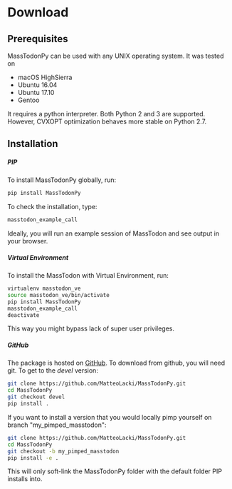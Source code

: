 Download
========

Prerequisites
-------------

MassTodonPy can be used with any UNIX operating system.
It was tested on 
* macOS HighSierra
* Ubuntu 16.04
* Ubuntu 17.10
* Gentoo

It requires a python interpreter.
Both Python 2 and 3 are supported.
However, CVXOPT optimization behaves more stable on Python 2.7.

Installation
-------------

##### PIP

To install MassTodonPy globally, run:
```bash
pip install MassTodonPy
```

To check the installation, type:

```bash
masstodon_example_call
```

Ideally, you will run an example session of MassTodon and see output in your browser.




##### Virtual Environment

To install the MassTodon with Virtual Environment, run:

```bash
virtualenv masstodon_ve
source masstodon_ve/bin/activate
pip install MassTodonPy
masstodon_example_call
deactivate
```

This way you might bypass lack of super user privileges.



##### GitHub

The package is hosted on [GitHub](https://github.com/MatteoLacki/MassTodonPy/tree/devel).
To download from github, you will need git.
To get to the *devel* version:

```bash
git clone https://github.com/MatteoLacki/MassTodonPy.git
cd MassTodonPy
git checkout devel
pip install .
```

If you want to install a version that you would locally pimp yourself on branch "my_pimped_masstodon":
```bash
git clone https://github.com/MatteoLacki/MassTodonPy.git
cd MassTodonPy
git checkout -b my_pimped_masstodon
pip install -e .
```

This will only soft-link the MassTodonPy folder with the default folder PIP installs into.
